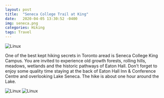 ```yaml
---
layout: post
title:  "Seneca College Trail at King"
date:   2020-04-05 13:30:52 -0400
img: seneca.png
categories: Hiking
tags: Travel
---
```


![Linux]({{site.baseurl}}/images/seneca.png)


One of the best kept hiking secrets in Toronto aread is Seneca College King Campus. You are invited to experience old growth forests, rolling hills, meadows, 
wetlands and the historic pathways of Eaton Hall. Don't forget to enjoy some quality time staying at the back of Eaton Hall Inn & Conference Centre 
and overlooking Lake Seneca. The hike is about one hour around the Lake.

![Linux]({{site.baseurl}}/images/seneca1.jpg)
![Linux]({{site.baseurl}}/images/seneca2.jpg)
